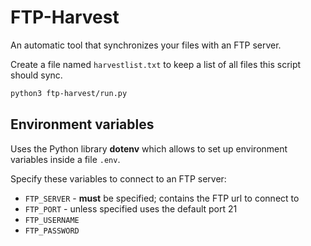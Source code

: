 # FTP-Harvest

An automatic tool that synchronizes your files with an FTP server.

Create a file named `harvestlist.txt` to keep a list of all files this script should sync.

```bash
python3 ftp-harvest/run.py
```

## Environment variables

Uses the Python library **dotenv** which allows to set up environment variables inside a file `.env`.

Specify these variables to connect to an FTP server:

- `FTP_SERVER` - **must** be specified; contains the FTP url to connect to
- `FTP_PORT` - unless specified uses the default port 21
- `FTP_USERNAME`
- `FTP_PASSWORD`

